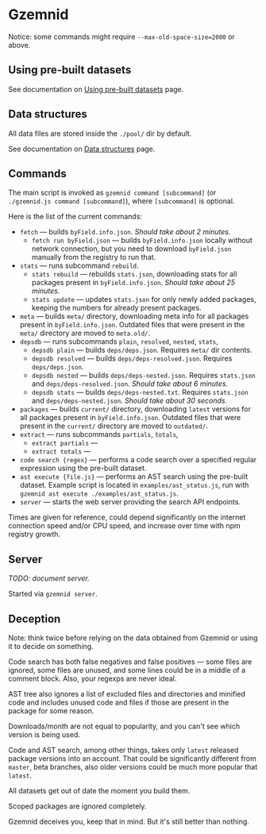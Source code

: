 # Gzemnid

Notice: some commands might require `--max-old-space-size=2000` or above.

## Using pre-built datasets

See documentation on [Using pre-built datasets](/doc/Using_pre-built_datasets.md) page.

## Data structures

All data files are stored inside the `./pool/` dir by default.

See documentation on [Data structures](/doc/Data_structures.md) page.

## Commands

The main script is invoked as `gzemnid command [subcommand]` (or `./gzemnid.js command [subcommand]`),
where `[subcommand]` is optional.

Here is the list of the current commands:
  * `fetch` — builds `byField.info.json`.
    _Should take about 2 minutes._
    * `fetch run byField.json` — builds `byField.info.json` locally without network connection,
      but you need to download `byField.json` manually from the registry to run that.
  * `stats` — runs subcommand `rebuild`.
    * `stats rebuild` — rebuilds `stats.json`, downloading stats for all packages present in
      `byField.info.json`. _Should take about 25 minutes._
    * `stats update` — updates `stats.json` for only newly added packages, keeping the numbers for
      already present packages.
  * `meta` — builds `meta/` directory, downloading meta info for all packages present in
    `byField.info.json`. Outdated files that were present in the `meta/` directory are moved to
    `meta.old/`.
  * `depsdb` — runs subcommands `plain`, `resolved`, `nested`, `stats`,
    * `depsdb plain` — builds `deps/deps.json`. Requires `meta/` dir contents.
    * `depsdb resolved` — builds `deps/deps-resolved.json`. Requires `deps/deps.json`.
    * `depsdb nested` — builds `deps/deps-nested.json`.
      Requires `stats.json` and `deps/deps-resolved.json`.
      _Should take about 6 minutes._
    * `depsdb stats` — builds `deps/deps-nested.txt`.
      Requires `stats.json` and `deps/deps-nested.json`.
      _Should take about 30 seconds._
  * `packages` — builds `current/` directory, downloading `latest` versions for all packages present
    in `byField.info.json`. Outdated files that were present in the `current/` directory are moved
    to `outdated/`.
  * `extract` — runs subcommands `partials`, `totals`,
    * `extract partials` —
    * `extract totals` —
  * `code search {regex}` — performs a code search over a specified regular expression using the
    pre-built dataset.
  * `ast execute {file.js}` — performs an AST search using the pre-built dataset. Example script
    is located in `examples/ast_status.js`, run with `gzemnid ast execute ./examples/ast_status.js`.
  * `server` — starts the web server providing the search API endpoints.

Times are given for reference, could depend significantly on the internet connection speed and/or
CPU speed, and increase over time with npm registry growth.

## Server

_TODO: document server._

Started via `gzemnid server`.

## Deception

Note: think twice before relying on the data obtained from Gzemnid or using it to decide on something.

Code search has both false negatives and false positives — some files are ignored, some files are unused, and some lines could be in a middle of a comment block. Also, your regexps are never ideal.

AST tree also ignores a list of excluded files and directories and minified code and includes unused code and files if those are present in the package for some reason.

Downloads/month are not equal to popularity, and you can't see which version is being used.

Code and AST search, among other things, takes only `latest` released package versions into an account. That could be significantly different from `master`, beta branches, also older versions could be much more popular that `latest`.

All datasets get out of date the moment you build them.

Scoped packages are ignored completely.

Gzemnid deceives you, keep that in mind.
But it's still better than nothing.
